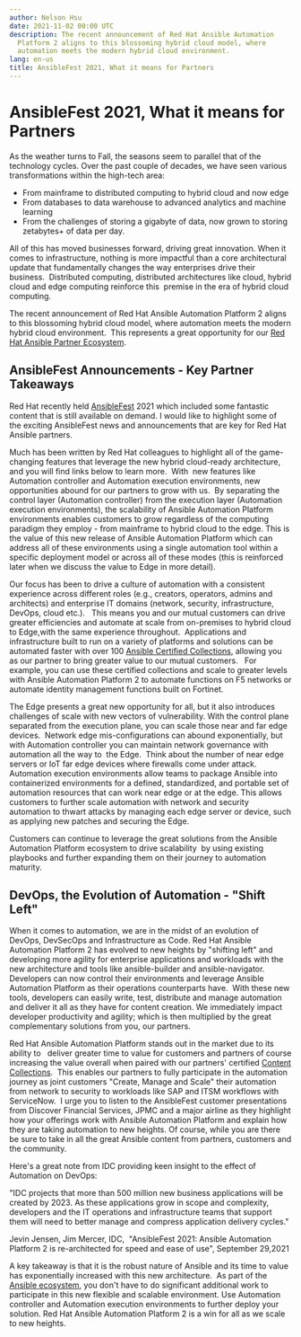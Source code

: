 ```yaml
---
author: Nelson Hsu
date: 2021-11-02 00:00 UTC
description: The recent announcement of Red Hat Ansible Automation
  Platform 2 aligns to this blossoming hybrid cloud model, where
  automation meets the modern hybrid cloud environment.
lang: en-us
title: AnsibleFest 2021, What it means for Partners
---
```


# AnsibleFest 2021, What it means for Partners

As the weather turns to Fall, the seasons seem to parallel that of the
technology cycles. Over the past couple of decades, we have seen various
transformations within the high-tech area:

-   From mainframe to distributed computing to hybrid cloud and now edge
-   From databases to data warehouse to advanced analytics and machine
    learning
-   From the challenges of storing a gigabyte of data, now grown to
    storing zetabytes+ of data per day.

All of this has moved businesses forward, driving great innovation. When
it comes to infrastructure, nothing is more impactful than a core
architectural update that fundamentally changes the way enterprises
drive their business.  Distributed computing, distributed architectures
like cloud, hybrid cloud and edge computing reinforce this  premise in
the era of hybrid cloud computing.

The recent announcement of Red Hat Ansible Automation Platform 2 aligns
to this blossoming hybrid cloud model, where automation meets the modern
hybrid cloud environment.  This represents a great opportunity for our
[Red Hat Ansible Partner Ecosystem](https://connect.redhat.com/user/register/lookup).

## AnsibleFest Announcements - Key Partner Takeaways

Red Hat recently held
[AnsibleFest](https://events.ansiblefest.redhat.com/widget/redhat/ansible21/sessioncatalog)
2021 which included some fantastic content that is still available on
demand. I would like to highlight some of  the exciting AnsibleFest news
and announcements that are key for Red Hat Ansible partners.  

Much has been written by Red Hat colleagues to highlight all of the
game-changing features that leverage the new hybrid cloud-ready
architecture, and you will find links below to learn more.  With  new
features like Automation controller and Automation execution
environments, new opportunities abound for our partners to grow with
us.  By separating the control layer (Automation controller) from the
execution layer (Automation execution environments), the scalability of
Ansible Automation Platform environments enables customers to grow
regardless of the computing paradigm they employ - from mainframe to
hybrid cloud to the edge. This is the value of this new release of
Ansible Automation Platform which can address all of these environments
using a single automation tool within a specific deployment model or
across all of these modes (this is reinforced later when we
discuss the value to Edge in more detail).

Our focus has been to drive a culture of automation with a consistent
experience across different roles (e.g., creators, operators, admins and
architects) and enterprise IT domains (network, security,
infrastructure, DevOps, cloud etc.).   This means you and our mutual
customers can drive greater efficiencies and automate at scale from
on-premises to hybrid cloud to Edge,with the same experience
throughout.  Applications and infrastructure built to run on a
variety of platforms and solutions can be automated faster with over 100
[Ansible Certified Collections](https://connect.redhat.com/en/partner-with-us/red-hat-ansible-automation-certification),
allowing you as our partner to bring greater value to our mutual
customers.   For example, you can use these certified collections and
scale to greater levels with Ansible Automation Platform 2 to automate
functions on F5 networks or automate identity management functions built
on Fortinet.   

The Edge presents a great new opportunity for all, but it also
introduces challenges of scale with new vectors of vulnerability. With
the control plane separated from the execution plane, you can scale
those near and far edge devices.  Network edge mis-configurations can
abound exponentially, but with Automation controller you can maintain
network governance with automation all the way to  the Edge.  Think
about the number of near edge servers or IoT far edge devices where
firewalls come under attack. Automation execution environments allow
teams to package Ansible into containerized environments for a defined,
standardized, and portable set of automation resources that can work
near edge or at the edge. This allows customers to further
scale automation with network and security
automation to thwart attacks by managing each edge server or device,
such as applying new patches and securing the Edge.

Customers can continue to leverage the great solutions from the Ansible
Automation Platform ecosystem to drive scalability  by using existing
playbooks and further expanding them on their journey to automation
maturity.

## DevOps, the Evolution of Automation - "Shift Left"

When it comes to automation, we are in the midst of an evolution of
DevOps, DevSecOps and Infrastructure as Code. Red Hat Ansible Automation
Platform 2 has evolved to new heights by "shifting left" and developing
more agility for enterprise applications and workloads with the new
architecture and tools like ansible-builder and ansible-navigator. 
Developers can now control their environments and leverage Ansible
Automation Platform as their operations counterparts have.  With these
new tools, developers can easily write, test, distribute and manage
automation and deliver it all as they have for content creation. We
immediately impact developer productivity and agility; which is then
multiplied by the great complementary solutions from you, our partners. 

Red Hat Ansible Automation Platform stands out in the market due to its
ability to   deliver greater time to value for customers and partners of
course increasing the value overall when paired with our partners'
certified [Content Collections](https://connect.redhat.com/en/partner-with-us/red-hat-ansible-automation-certification?hsLang=en-us). 
This enables our partners to fully participate in the automation journey
as joint customers "Create, Manage and Scale" their automation from
network to security to workloads like SAP and ITSM workflows with
ServiceNow.  I urge you to listen to the AnsibleFest customer
presentations from Discover Financial Services, JPMC and a major airline
as they highlight how your offerings work with Ansible Automation
Platform and explain how they are taking automation to new heights. Of
course, while you are there be sure to take in all the great Ansible
content from partners, customers and the community.

Here's a great note from IDC providing keen insight to the effect of
Automation on DevOps:

"IDC projects that more than 500 million new business applications will
be created by 2023. As these applications grow in scope and complexity,
developers and the IT operations and infrastructure teams that support
them will need to better manage and compress application delivery
cycles."

Jevin Jensen, Jim Mercer, IDC,  "AnsibleFest 2021: Ansible Automation
Platform 2 is re-architected for speed and ease of use", September
29,2021

A key takeaway is that it is the robust nature of Ansible and its time
to value has exponentially increased with this new architecture.  As
part of the [Ansible ecosystem](https://www.ansible.com/integrations),
you don't have to do significant additional work to participate in this
new flexible and scalable environment. Use Automation controller and
Automation execution environments to further deploy your solution. Red
Hat Ansible Automation Platform 2 is a win for all as we scale to new
heights.
